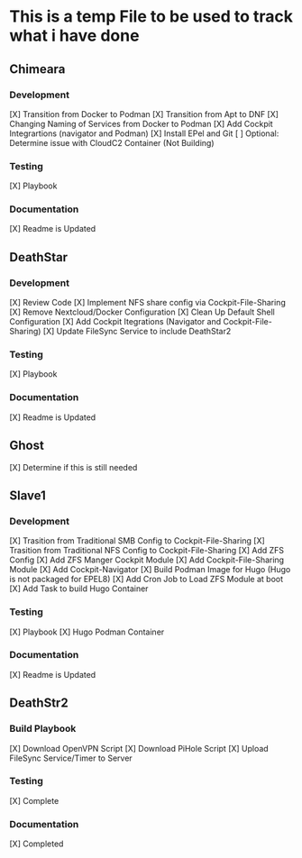 # This is a temp File to be used to track what i have done

## Chimeara
### Development
[X] Transition from Docker to Podman
[X] Transition from Apt to DNF
[X] Changing Naming of Services from Docker to Podman
[X] Add Cockpit Integrartions (navigator and Podman)
[X] Install EPel and Git
[ ] Optional: Determine issue with CloudC2 Container (Not Building)

### Testing
[X] Playbook

### Documentation
[X] Readme is Updated


## DeathStar
### Development
[X] Review Code
[X] Implement NFS share config via Cockpit-File-Sharing
[X] Remove Nextcloud/Docker Configuration
[X] Clean Up Default Shell Configuration
[X] Add Cockpit Itegrations (Navigator and Cockpit-File-Sharing)
[X] Update FileSync Service to include DeathStar2

### Testing
[X] Playbook

### Documentation
[X] Readme is Updated


## Ghost
[X] Determine if this is still needed

## Slave1
### Development
[X] Trasition from Traditional SMB Config to Cockpit-File-Sharing
[X] Trasition from Traditional NFS Config to Cockpit-File-Sharing
[X] Add ZFS Config
[X] Add ZFS Manger Cockpit Module
[X] Add Cockpit-File-Sharing Module
[X] Add Cockpit-Navigator
[X] Build Podman Image for Hugo (Hugo is not packaged for EPEL8)
[X] Add Cron Job to Load ZFS Module at boot
[X] Add Task to build Hugo Container

### Testing
[X] Playbook
[X] Hugo Podman Container

### Documentation
[X] Readme is Updated


## DeathStr2
### Build Playbook
[X] Download OpenVPN Script
[X] Download PiHole Script
[X] Upload FileSync Service/Timer to Server

### Testing
[X] Complete

### Documentation
[X] Completed

